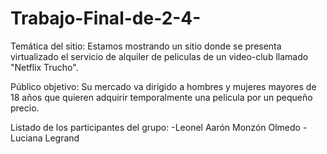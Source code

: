 # Trabajo-Final-de-2-4-

Temática del sitio:
Estamos mostrando un sitio donde se presenta virtualizado el servicio de alquiler de peliculas de un video-club llamado "Netflix Trucho".

Público objetivo:
Su mercado va dirigido a hombres y mujeres mayores de 18 años que quieren adquirir temporalmente una pelicula por un pequeño precio.

Listado de los participantes del grupo:
-Leonel Aarón Monzón Olmedo
-Luciana Legrand
